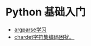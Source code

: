 # Python 基础入门
* [argparse学习](markdown/Python当歌/基础知识/argparse学习.md)
* [chardet字符集编码困扰。](markdown/Python当歌/基础知识/chardet字符集编码困扰。.md)

